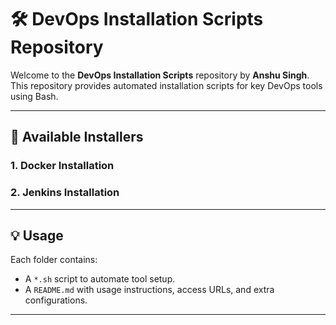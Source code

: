 # 🛠️ DevOps Installation Scripts Repository

Welcome to the **DevOps Installation Scripts** repository by **Anshu Singh**.  
This repository provides automated installation scripts for key DevOps tools using Bash.

---

## 🚀 Available Installers

### 1. Docker Installation
### 2. Jenkins Installation

---

## 💡 Usage

Each folder contains:
- A `*.sh` script to automate tool setup.
- A `README.md` with usage instructions, access URLs, and extra configurations.

---
